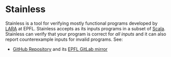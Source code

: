 Stainless
=========

Stainless is a tool for verifying mostly functional programs developed by [LARA](http://lara.epfl.ch) at EPFL. Stainless accepts as its inputs programs in a subset of [Scala](https://www.scala-lang.org/). Stainless can verify that your program is correct for _all inputs_ and it can also report counterexample inputs for invalid programs. See:

- [GitHub Repository](https://github.com/epfl-lara/stainless) and its [EPFL GitLab mirror](https://gitlab.epfl.ch/lara/stainless)

